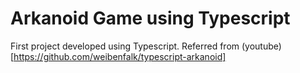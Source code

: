 # Arkanoid Game using Typescript

First project developed using Typescript. Referred from (youtube)[https://github.com/weibenfalk/typescript-arkanoid]